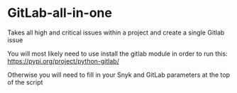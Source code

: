 # GitLab-all-in-one
Takes all high and critical issues within a project and create a single Gitlab issue 

You will most likely need to use install the gitlab module in order to run this: 
https://pypi.org/project/python-gitlab/

Otherwise you will need to fill in your Snyk and GitLab parameters at the top of the script 
